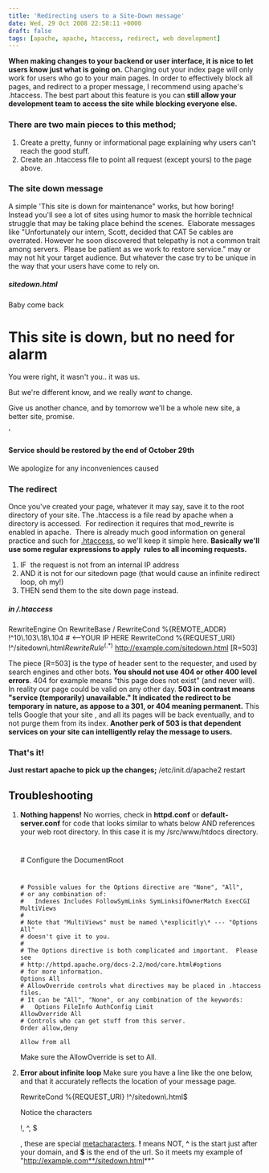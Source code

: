 ```yaml
---
title: 'Redirecting users to a Site-Down message'
date: Wed, 29 Oct 2008 22:58:11 +0000
draft: false
tags: [apache, apache, htaccess, redirect, web development]
---
```


**When making changes to your backend or user interface, it is nice to let users know just what is going on.** Changing out your index page will only work for users who go to your main pages. In order to effectively block all pages, and redirect to a proper message, I recommend using apache's .htaccess. The best part about this feature is you can **still allow your development team to access the site while blocking everyone else.**

### There are two main pieces to this method;

1.  Create a pretty, funny or informational page explaining why users can't reach the good stuff.
2.  Create an .htaccess file to point all request (except yours) to the page above.

### The site down message

A simple 'This site is down for maintenance" works, but how boring!  Instead you'll see a lot of sites using humor to mask the horrible technical struggle that may be taking place behind the scenes.  Elaborate messages like "Unfortunately our intern, Scott, decided that CAT 5e cables are overrated. However he soon discovered that telepathy is not a common trait among servers.  Please be patient as we work to restore service." may or may not hit your target audience. But whatever the case try to be unique in the way that your users have come to rely on.

##### sitedown.html

Baby come back

This site is down, but no need for alarm
========================================

You were right, it wasn't you.. it was us.

But we're different know, and we really _want_ to change.

Give us another chance, and by tomorrow we'll be a whole new site, a better site, promise.

'

#### Service should be restored by the end of October 29th

We apologize for any inconveniences caused

### The redirect

Once you've created your page, whatever it may say, save it to the root directory of your site. The .htaccess is a file read by apache when a directory is accessed.  For redirection it requires that mod_rewrite is enabled in apache.  There is already much good information on general practice and such for [.htaccess](http://httpd.apache.org/docs/1.3/howto/htaccess.html), so we'll keep it simple here. **Basically we'll use some regular expressions to apply  rules to all incoming requests.**

1.  IF  the request is not from an internal IP address
2.  AND it is not for our sitedown page (that would cause an infinite redirect loop, oh my!)
3.  THEN send them to the site down page instead.

##### in /.htaccess

RewriteEngine On
RewriteBase /
RewriteCond %{REMOTE_ADDR} !^10\\.103\\.18\\.104     # <--YOUR IP HERE
RewriteCond %{REQUEST_URI} !^/sitedown\\.html$                      
RewriteRule ^(.*)$ http://example.com/sitedown.html \[R=503\]

The piece \[R=503\] is the type of header sent to the requester, and used by search engines and other bots. **You should not use 404 or other 400 level errors**. 404 for example means "this page does not exist" (and never will). In reality our page could be valid on any other day. **503 in contrast means "service (temporarily) unavailable." It indicated the redirect to be temporary in nature, as appose to a 301, or 404 meaning permanent.** This tells Google that your site , and all its pages will be back eventually, and to not purge them from its index. **Another perk of 503 is that dependent services on your site can intelligently relay the message to users.**

### That's it!

**Just restart apache to pick up the changes;** /etc/init.d/apache2 restart

Troubleshooting
---------------

1.  **Nothing happens!** No worries, check in **httpd.conf** or **default-server.conf** for code that looks similar to whats below AND references your web root directory. In this case it is my /src/www/htdocs directory.  
    
    #
    \# Configure the DocumentRoot
    #
     #
    	# Possible values for the Options directive are "None", "All",
    	# or any combination of:
    	#   Indexes Includes FollowSymLinks SymLinksifOwnerMatch ExecCGI MultiViews
    	#
    	# Note that "MultiViews" must be named \*explicitly\* --- "Options All"
    	# doesn't give it to you.
    	#
    	# The Options directive is both complicated and important.  Please see
    	# http://httpd.apache.org/docs-2.2/mod/core.html#options
    	# for more information.
    	Options All
    	# AllowOverride controls what directives may be placed in .htaccess files.
    	# It can be "All", "None", or any combination of the keywords:
    	#   Options FileInfo AuthConfig Limit
    	AllowOverride All
    	# Controls who can get stuff from this server.
    	Order allow,deny
    
    	Allow from all 
    
    Make sure the AllowOverride is set to All.
2.  **Error about infinite loop** Make sure you have a line like the one below, and that it accurately reflects the location of your message page.
    
    RewriteCond %{REQUEST_URI} !^/sitedown\\.html$  
    
    Notice the characters
    
    !, ^, $
    
    , these are special [metacharacters](http://www.catpumps.com/help/en/regex3.html). **!** means NOT, **^** is the start just after your domain, and **$** is the end of the url. So it meets my example of "http://example.com**/sitedown.html**"
